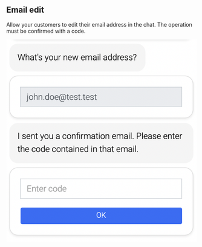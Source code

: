 ## Email edit

Allow your customers to edit their email address in the chat.
The operation must be confirmed with a code.

![email_edit_example_demo](email_edit_example.png)
